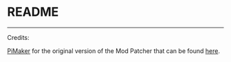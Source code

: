 # README #

<Add info here>

------------------------------------------------------

Credits:

[PiMaker](https://github.com/PiMaker) for the original version of the Mod Patcher that can be found [here](https://github.com/PiMaker/PlanetbasePatcher).